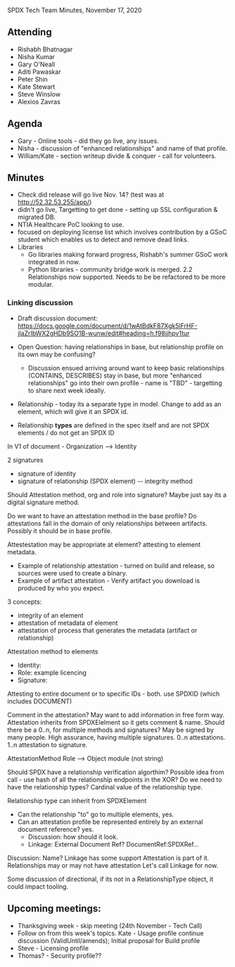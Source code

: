 SPDX Tech Team Minutes, November 17, 2020

## Attending
* Rishabh Bhatnagar
* Nisha Kumar
* Gary O'Neall
* Aditi Pawaskar
* Peter Shin
* Kate Stewart
* Steve Winslow
* Alexios Zavras

## Agenda

* Gary - Online tools - did they go live,  any issues. 
* Nisha - discussion of "enhanced relationships" and name of that profile.   
* William/Kate  - section writeup divide & conquer - call for volunteers.

## Minutes

* Check did release will go live Nov. 14?   (test was at  http://52.32.53.255/app/)
* didn't go live,  Targetting to get done - setting up SSL configuration & migrated DB.   
* NTIA Healthcare PoC looking to use.  
* focused on deploying license list which involves contribution by a GSoC student which enables us to detect and remove dead links.
* Libraries
  * Go libraries making forward progress,   Rishabh's summer GSoC work integrated in now. 
  * Python libraries - community bridge work is merged.  2.2 Relationships now supported.   Needs to be be refactored to be more modular. 


### Linking discussion
* Draft discussion document: https://docs.google.com/document/d/1wAtBdkF87Xgk5lFrHF-jlaZrIbWX2gHDb9SO1B-wunw/edit#heading=h.f98jjhpv1tur
* Open Question:  having relationships in base, but relationship profile on its own may be confusing?
  * Discussion ensued arriving around want to keep basic relationships (CONTAINS, DESCRIBES) stay in base, but more "enhanced relationships" go into their own profile - name is "TBD"  - targetting to share next week ideally.

* Relationship - today its a separate type in model.   Change to add as an element,   which will give it an SPDX id. 
* Relationship __types__ are defined in the spec itself and are not SPDX elements / do not get an SPDX ID

In V1 of document - 
Organization --> Identity

2 signatures
- signature of identity
- signature of relationship (SPDX element) -- integrity method

Should Attestation method,  org and role into signature?    Maybe just say its a digital signature method. 

Do we want to have an attestation method in the base profile?   Do attestations fall in the domain of only relationships between artifacts.    Possibly it should be in base profile. 

Attestestation may be appropriate at element?  attesting to element metadata. 
- Example of relationship attestation - turned on build and release, so sources were used to create a binary.
- Example of artifact attestation - Verify artifact you download is produced by who you expect.  

3 concepts:
- integrity of an element
- attestation of metadata of element
- attestation of process that generates the metadata  (artifact or relationship)
    
Attestation method to elements 
* Identity:  
* Role:   example licencing
* Signature:  
        
Attesting to entire document or to specific IDs - both.   use SPDXID (which includes DOCUMENT)

Comment in the attestation?   May want to add information in free form way.
Attestation inherits from SPDXElelment so it gets comment & name. 
Should there be a 0..n,  for multiple methods and signatures?   May be signed by many people. 
High assurance,  having multiple signatures.    0..n attestations.   1..n attestation to signature.

AttestationMethod
Role --> Object module (not string)

Should SPDX have a relationship verification algorthim?
Possible idea from call - use hash of all the relationship endpoints in the XOR?   Do we need to have the relationship types?  Cardinal value of the relationship type.

Relationship type can inherit from SPDXElement

* Can the relationship "to" go to multiple elements,    yes. 
* Can an attestation profile be represented entirely by an external document reference? yes.
  * Discussion:   how should it look.
  * Linkage: External Document Ref?    DocumentRef:SPDXRef...

    
Discussion:  Name?   Linkage has some support
Attestation is part of it.
Relationships may or may not have attestation
Let's call Linkage for now. 

Some discussion of directional,  if its not in a RelationshipType object, it could impact tooling. 
    
## Upcoming meetings:
* Thanksgiving week - skip meeting (24th November - Tech Call)
* Follow on from this week's topics.   Kate - Usage profile continue discussion (ValidUntil/amends);  Initial proposal for Build profile
* Steve - Licensing profile
* Thomas?  - Security profile??
    
